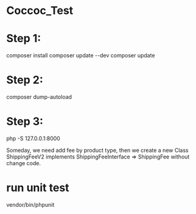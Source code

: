 # Coccoc_Test
# Step 1:
composer install
composer update --dev
composer update
# Step 2:
composer dump-autoload
# Step 3:
php -S 127.0.0.1:8000

Someday, we need add fee by product type,
then we create a new Class ShippingFeeV2 implements ShippingFeeInterface
=> ShippingFee without change code.

# run unit test
vendor/bin/phpunit